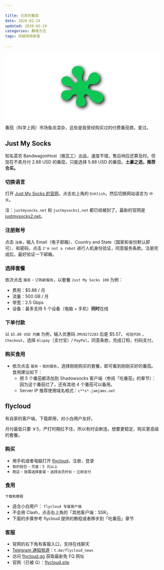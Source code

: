 ```yaml
---

title: 已弃的番茄  
date: 2020-02-24  
updated: 2020-02-24    
categories: 翻墙方法   
tags: 突破网络审查   

---
```


![rotten-tomato](fq-ever/rotten-tomato.png)

番茄（科学上网）市场鱼龙混杂，这些是我曾经购买过的付费番茄商，爱过。

<!-- more -->

## Just My Socks

知名菜农 BandwagonHost（搬瓦工）出品，速度不错，售后响应还算及时。但现在不卖月付 2.88 USD 的番茄，只能选择 5.88 USD 的番茄。**土豪之选，推荐合买。**



### 切换语言

打开 [Just My Socks 的官网](https://justmysocks2.net/members/aff.php?aff=1010)，点击右上角的 `Enhlish`，然后切换网站语言为 `中文`。  

注：`justmysocks.net` 和 `justmysocks1.net` 都已经被封了，最新的官网是 [justmysocks2.net](https://justmysocks2.net/members/aff.php?aff=1010)。



### 注册账号

点击 `注册`，输入 Email（电子邮箱）、Country and State（国家和省份默认即可）、和密码，点击 `I'm not a robot` 进行人机身份验证，同意服务条款。注册完成后，最好验证一下邮箱。



### 选择套餐

依次点击 `服务` - `订购新服务`，以套餐 `Just My Socks 100` 为例：

- 费用：$5.88 / 月
- 流量：500 GB / 月
- 带宽：2.5 Gbps
- 设备：最多支持 5 个设备（电脑 + 手机）**同时**在线



### 下单付款

以 `$5.88 USD 月繳` 为例，输入优惠码 `JMS9272283` 后是 $5.57， `检验代码` ，`Checkout`，选择 `Alipay`（支付宝）/ `PayPal`，同意条款，完成订购，扫码支付。



### 购买食用

- 依次点击 `服务` - `我的服务`，选择刚刚购买的套餐，即可看到刚刚买好的番茄。食用建议如下：
  - 把 5 个番茄都添加到 Shadowsocks 客户端（参阅「吃番茄」的章节）：因为这个番茄烂了，还有其他 4 个番茄可以备用。
  - Server IP 推荐使用域名格式：`c**s*.jamjams.net`

## flycloud

有自家的客户端，下载即用，对小白用户友好。

月付最低只要 ￥5，严打时期扛不住，所以有时会断连。想要更稳定，购买更高级的套餐。



### 购买

- 用手机或者电脑打开 [flycloud](https://www.flycloud.win/auth/register?code=Lugd)，注册，登录
- `我的钱包` - `充值：5 元以上`
- `商店` - `按需选择套餐` -  `选择会员时长` - `立即支付`

### 食用

`下载和教程`

- 适合小白用户： `flycloud 专属客户端`
- 不会用 Clash，点击右上角的「其他客户端：SSR」
- 下面的步骤参考 flycloud 提供的教程或者移步到「吃番茄」章节

### 客服

- 官网的右下角有客服入口，支持在线聊天
- [Telegram 通知频道](https://t.me/flycloud_news)：`t.me/flycloud_news`
- 访问 [flycloud.gg](https://www.flycloud.gg/) 获取最新免 FQ 网址
- 官网（已被 Q）：[flycloud.site](https://www.flycloud.site/auth/register?code=Lugd)


